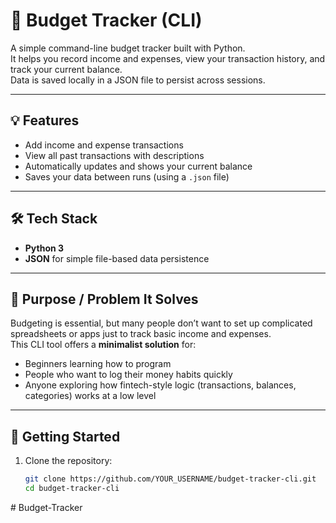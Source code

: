 # 🧮 Budget Tracker (CLI)

A simple command-line budget tracker built with Python.  
It helps you record income and expenses, view your transaction history, and track your current balance.  
Data is saved locally in a JSON file to persist across sessions.

---

## 💡 Features

- Add income and expense transactions
- View all past transactions with descriptions
- Automatically updates and shows your current balance
- Saves your data between runs (using a `.json` file)

---

## 🛠️ Tech Stack

- **Python 3**
- **JSON** for simple file-based data persistence

---

## 🎯 Purpose / Problem It Solves

Budgeting is essential, but many people don’t want to set up complicated spreadsheets or apps just to track basic income and expenses.  
This CLI tool offers a **minimalist solution** for:

- Beginners learning how to program
- People who want to log their money habits quickly
- Anyone exploring how fintech-style logic (transactions, balances, categories) works at a low level

---

## 🚀 Getting Started

1. Clone the repository:
   ```bash
   git clone https://github.com/YOUR_USERNAME/budget-tracker-cli.git
   cd budget-tracker-cli
#   B u d g e t - T r a c k e r 
 
 